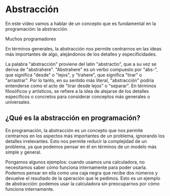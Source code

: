 


# Abstracción 

En este video vamos a hablar de un concepto que es fundamental en la programación: la abstracción.

Muchos programadores

En términos generales, la abstracción nos permite centrarnos en las ideas más importantes de algo, alejándonos de los detalles y especificidades.

La palabra "abstracción" proviene del latín "abstractio", que a su vez se deriva de "abstrahere". "Abstrahere" es un verbo compuesto por "abs-", que significa "desde" o "lejos", y "trahere", que significa "tirar" o "arrastrar". Por lo tanto, en su sentido más literal, "abstracción" podría entenderse como el acto de "tirar desde lejos" o "separar". En términos filosóficos y artísticos, se refiere a la idea de alejarse de los detalles específicos o concretos para considerar conceptos más generales o universales.

## ¿Qué es la abstracción en programación?

En programación, la abstracción es un concepto que nos permite centrarnos en los aspectos más importantes de un problema, ignorando los detalles irrelevantes. Esto nos permite reducir la complejidad de un problema, ya que podemos pensar en él en términos de un modelo más simple y general.

Pongamos algunos ejemplos: cuando usamos una calculadora, no necesitamos saber cómo funciona internamente para poder usarla. Podemos pensar en ella como una caja negra que recibe dos números y devuelve el resultado de la operación que le pedimos. Esto es un ejemplo de abstracción: podemos usar la calculadora sin preocuparnos por cómo funciona internamente.

